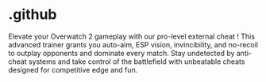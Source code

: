 # .github
Elevate your Overwatch 2 gameplay with our pro-level external cheat ! This advanced trainer grants you auto-aim, ESP vision, invincibility, and no-recoil to outplay opponents and dominate every match. Stay undetected by anti-cheat systems and take control of the battlefield with unbeatable cheats designed for competitive edge and fun.
